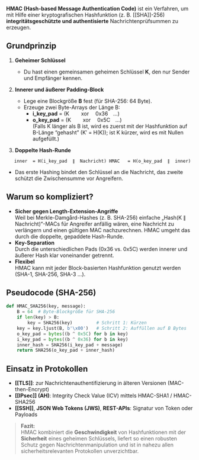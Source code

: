 **HMAC (Hash-based Message Authentication Code)** ist ein Verfahren, um mit Hilfe einer kryptografischen Hashfunktion (z. B. [[SHA]]-256) **integritäts­geschützte und authentisierte** Nachrichten­prüfsummen zu erzeugen.

## Grundprinzip
1. **Geheimer Schlüssel**  
	- Du hast einen gemeinsamen geheimen Schlüssel **K**, den nur Sender und Empfänger kennen.    

2. **Innerer und äußerer Padding-Block**
    - Lege eine Blockgröße **B** fest (für SHA-256: 64 Byte).
    - Erzeuge zwei Byte-Arrays der Länge B:
        - **i_key_pad** = (K   xor  0x36      …)
        - **o_key_pad** = (K   xor  0x5C      …)  
          (Falls K länger als B ist, wird es zuerst mit der Hashfunktion auf B-Länge “gehasht” (K′ = H(K)); ist K kürzer, wird es mit Nullen aufgefüllt.)

3. **Doppelte Hash-Runde**    
```Text
   inner  = H(i_key_pad  ∥  Nachricht) HMAC   = H(o_key_pad  ∥  inner)
```
- Das erste Hashing bindet den Schlüssel an die Nachricht, das zweite schützt die Zwischensumme vor Angreifern.


## Warum so kompliziert?
- **Sicher gegen Length-Extension-Angriffe**  
    Weil bei Merkle-Damgård-Hashes (z. B. SHA-256) einfache „Hash(K ∥ Nachricht)“-MACs für Angreifer anfällig wären, eine Nachricht zu verlängern und einen gültigen MAC nachzurechnen. HMAC umgeht das durch die doppelte, gepaddete Hash-Runde.
- **Key-Separation**  
    Durch die unterschiedlichen Pads (0x36 vs. 0x5C) werden innerer und äußerer Hash klar voneinander getrennt.
- **Flexibel**  
    HMAC kann mit jeder Block-basierten Hashfunktion genutzt werden (SHA-1, SHA-256, SHA-3 …).

## Pseudocode (SHA-256)
```Python
def HMAC_SHA256(key, message):     
	B = 64  # Byte-Blockgröße für SHA-256     
	if len(key) > B:        
		key = SHA256(key)         # Schritt 1: Kürzen     
	key = key.ljust(B, b'\x00')   # Schritt 2: Auffüllen auf B Bytes      
	o_key_pad = bytes((b ^ 0x5C) for b in key)     
	i_key_pad = bytes((b ^ 0x36) for b in key)      
	inner_hash = SHA256(i_key_pad + message)     
	return SHA256(o_key_pad + inner_hash)
```

## Einsatz in Protokollen
- **[[TLS]]**: zur Nachrichtenauthentifizierung in älteren Versionen (MAC-then-Encrypt)
- **[[IPsec]] (AH)**: Integrity Check Value (ICV) mittels HMAC-SHA1 / HMAC-SHA256
- **[[SSH]]**, **JSON Web Tokens (JWS)**, **REST-APIs**: Signatur von Token oder Payloads

> **Fazit:**  
> HMAC kombiniert die **Geschwindigkeit** von Hashfunktionen mit der **Sicherheit** eines geheimen Schlüssels, liefert so einen robusten Schutz gegen Nachrichtenmanipulation und ist in nahezu allen sicherheitsrelevanten Protokollen unverzichtbar.